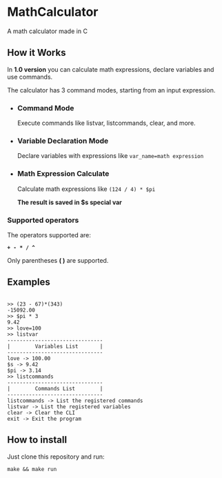 # MathCalculator
<p>A math calculator made in C</p>

## How it Works
<p>In <strong>1.0 version</strong> you can calculate math expressions, declare variables and use commands.</p>

<p>The calculator has 3 command modes, starting from an input expression.</p>

<ul>
    <li>
        <h3>Command Mode</h3>
        <p>Execute commands like listvar, listcommands, clear, and more.</p>
    </li>
    <li>
        <h3>Variable Declaration Mode</h3>
        <p>Declare variables with expressions like <code>var_name=math expression</code></p>
    </li>
    <li>
        <h3>Math Expression Calculate</h3>
        <p>Calculate math expressions like <code>(124 / 4) * $pi</code></p>
        <strong><p>The result is saved in $s special var</p></strong>
    </li>
</ul>


### Supported operators
<p>The operators supported are:</p>
 <strong><code>+ - * / ^</code></strong>

<p>Only parentheses <strong>( )</strong> are supported.</p>

## Examples
<pre><code>
>> (23 - 67)*(343)
-15092.00
>> $pi * 3
9.42
>> love=100
>> listvar
-------------------------------
|        Variables List       |
-------------------------------
love -> 100.00
$s -> 9.42
$pi -> 3.14
>> listcommands
-------------------------------
|        Commands List        |
-------------------------------
listcommands -> List the registered commands
listvar -> List the registered variables
clear -> Clear the CLI
exit -> Exit the program
</code></pre>


## How to install
<p>Just clone this repository and run:</p>
<code>make && make run</code>


